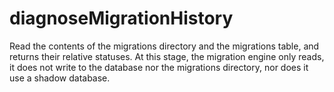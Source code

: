 # diagnoseMigrationHistory

Read the contents of the migrations directory and the migrations table,
and returns their relative statuses. At this stage, the migration
engine only reads, it does not write to the database nor the migrations
directory, nor does it use a shadow database.
